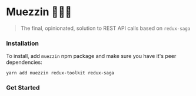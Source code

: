 # Muezzin 👳🏻‍♂️
> The final, opinionated, solution to REST API calls based on `redux-saga`

### Installation
To install, add `muezzin` npm package and make sure you have it's peer dependencies:

```yarn add muezzin redux-toolkit redux-saga```

### Get Started